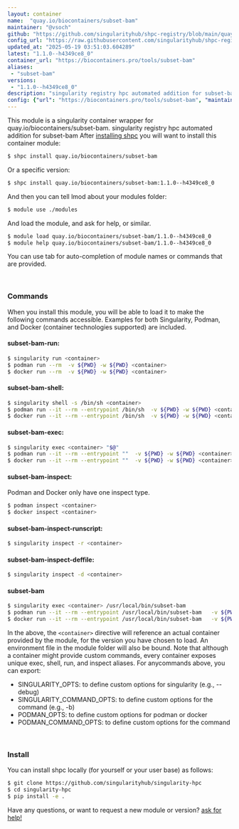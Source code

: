 ```yaml
---
layout: container
name:  "quay.io/biocontainers/subset-bam"
maintainer: "@vsoch"
github: "https://github.com/singularityhub/shpc-registry/blob/main/quay.io/biocontainers/subset-bam/container.yaml"
config_url: "https://raw.githubusercontent.com/singularityhub/shpc-registry/main/quay.io/biocontainers/subset-bam/container.yaml"
updated_at: "2025-05-19 03:51:03.604289"
latest: "1.1.0--h4349ce8_0"
container_url: "https://biocontainers.pro/tools/subset-bam"
aliases:
 - "subset-bam"
versions:
 - "1.1.0--h4349ce8_0"
description: "singularity registry hpc automated addition for subset-bam"
config: {"url": "https://biocontainers.pro/tools/subset-bam", "maintainer": "@vsoch", "description": "singularity registry hpc automated addition for subset-bam", "latest": {"1.1.0--h4349ce8_0": "sha256:c0ff4759fffa3af899c7c469631068ef501880478dd44c77797c8ca041cb9fb0"}, "tags": {"1.1.0--h4349ce8_0": "sha256:c0ff4759fffa3af899c7c469631068ef501880478dd44c77797c8ca041cb9fb0"}, "docker": "quay.io/biocontainers/subset-bam", "aliases": {"subset-bam": "/usr/local/bin/subset-bam"}}
---
```


This module is a singularity container wrapper for quay.io/biocontainers/subset-bam.
singularity registry hpc automated addition for subset-bam
After [installing shpc](#install) you will want to install this container module:


```bash
$ shpc install quay.io/biocontainers/subset-bam
```

Or a specific version:

```bash
$ shpc install quay.io/biocontainers/subset-bam:1.1.0--h4349ce8_0
```

And then you can tell lmod about your modules folder:

```bash
$ module use ./modules
```

And load the module, and ask for help, or similar.

```bash
$ module load quay.io/biocontainers/subset-bam/1.1.0--h4349ce8_0
$ module help quay.io/biocontainers/subset-bam/1.1.0--h4349ce8_0
```

You can use tab for auto-completion of module names or commands that are provided.

<br>

### Commands

When you install this module, you will be able to load it to make the following commands accessible.
Examples for both Singularity, Podman, and Docker (container technologies supported) are included.

#### subset-bam-run:

```bash
$ singularity run <container>
$ podman run --rm  -v ${PWD} -w ${PWD} <container>
$ docker run --rm  -v ${PWD} -w ${PWD} <container>
```

#### subset-bam-shell:

```bash
$ singularity shell -s /bin/sh <container>
$ podman run --it --rm --entrypoint /bin/sh  -v ${PWD} -w ${PWD} <container>
$ docker run --it --rm --entrypoint /bin/sh  -v ${PWD} -w ${PWD} <container>
```

#### subset-bam-exec:

```bash
$ singularity exec <container> "$@"
$ podman run --it --rm --entrypoint ""  -v ${PWD} -w ${PWD} <container> "$@"
$ docker run --it --rm --entrypoint ""  -v ${PWD} -w ${PWD} <container> "$@"
```

#### subset-bam-inspect:

Podman and Docker only have one inspect type.

```bash
$ podman inspect <container>
$ docker inspect <container>
```

#### subset-bam-inspect-runscript:

```bash
$ singularity inspect -r <container>
```

#### subset-bam-inspect-deffile:

```bash
$ singularity inspect -d <container>
```


#### subset-bam

```bash
$ singularity exec <container> /usr/local/bin/subset-bam
$ podman run --it --rm --entrypoint /usr/local/bin/subset-bam   -v ${PWD} -w ${PWD} <container> -c " $@"
$ docker run --it --rm --entrypoint /usr/local/bin/subset-bam   -v ${PWD} -w ${PWD} <container> -c " $@"
```



In the above, the `<container>` directive will reference an actual container provided
by the module, for the version you have chosen to load. An environment file in the
module folder will also be bound. Note that although a container
might provide custom commands, every container exposes unique exec, shell, run, and
inspect aliases. For anycommands above, you can export:

 - SINGULARITY_OPTS: to define custom options for singularity (e.g., --debug)
 - SINGULARITY_COMMAND_OPTS: to define custom options for the command (e.g., -b)
 - PODMAN_OPTS: to define custom options for podman or docker
 - PODMAN_COMMAND_OPTS: to define custom options for the command

<br>

### Install

You can install shpc locally (for yourself or your user base) as follows:

```bash
$ git clone https://github.com/singularityhub/singularity-hpc
$ cd singularity-hpc
$ pip install -e .
```

Have any questions, or want to request a new module or version? [ask for help!](https://github.com/singularityhub/singularity-hpc/issues)